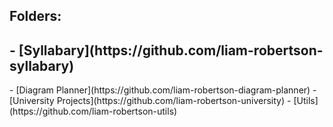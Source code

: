 ## Folders:
<h2>- [Syllabary](https://github.com/liam-robertson-syllabary)</h2>
- [Diagram Planner](https://github.com/liam-robertson-diagram-planner)
- [University Projects](https://github.com/liam-robertson-university)
- [Utils](https://github.com/liam-robertson-utils)
















